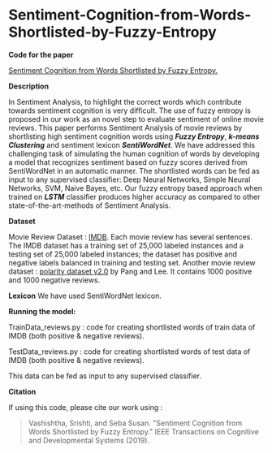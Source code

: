 # Sentiment-Cognition-from-Words-Shortlisted-by-Fuzzy-Entropy

**Code for the paper**

[Sentiment Cognition from Words Shortlisted by Fuzzy Entropy.](https://ieeexplore.ieee.org/abstract/document/8815855)

**Description**

In Sentiment Analysis, to highlight the correct words which contribute towards sentiment cognition is very difficult. The use of fuzzy entropy is proposed in our work as an novel step to evaluate sentiment of online movie reviews. This paper performs Sentiment Analysis of movie reviews by shortlisting high sentiment cognition words using **_Fuzzy Entropy_**, **_k-means Clustering_** and sentiment lexicon **_SentiWordNet_**. We have addressed this challenging task of simulating the human cognition of words by developing a model that recognizes sentiment based on fuzzy scores derived from SentiWordNet in an automatic manner. The shortlisted words can be fed as input to any supervised classifier: Deep Neural Networks, Simple Neural Networks, SVM, Naive Bayes, etc. Our fuzzy entropy based approach when trained on **_LSTM_** classifier produces higher accuracy as compared to other state-of-the-art-methods of Sentiment Analysis.

**Dataset**

Movie Review Dataset : [IMDB](https://www.kaggle.com/iarunava/imdb-movie-reviews-dataset). Each movie review has several sentences. The IMDB dataset has a training set of 25,000 labeled instances and a testing set of 25,000 labeled instances; the dataset has positive and negative labels balanced in training and testing set. Another movie review dataset : [polarity dataset v2.0](http://www.cs.cornell.edu/people/pabo/movie-review-data/) by Pang and Lee. It contains 1000 positive and 1000 negative reviews.

**Lexicon**
We have used SentiWordNet lexicon.

**Running the model:**

TrainData_reviews.py : code for creating shortlisted words of train data of IMDB (both positive & negative reviews).

TestData_reviews.py : code for creating shortlisted words of test data of IMDB (both positive & negative reviews).

This data can be fed as input to any supervised classifier. 

**Citation**

If using this code, please cite our work using :

>Vashishtha, Srishti, and Seba Susan. "Sentiment Cognition from Words Shortlisted by Fuzzy Entropy." IEEE Transactions on Cognitive and Developmental Systems (2019).
